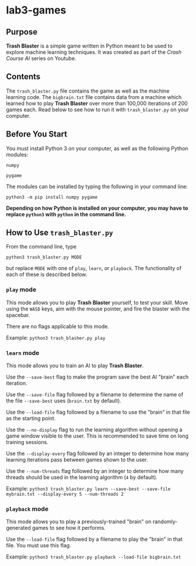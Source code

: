 # lab3-games

## Purpose

**Trash Blaster** is a simple game written in Python meant to be used to explore machine learning techniques. It was created as part of the _Crash Course AI_ series on Youtube.

## Contents

The `trash_blaster.py` file contains the game as well as the machine learning code.
The `bigbrain.txt` file contains data from a machine which learned how to play **Trash Blaster** over more than 100,000 iterations of 200 games each. Read below to see how to run it with `trash_blaster.py` on your computer.

## Before You Start

You must install Python 3 on your computer, as well as the following Python modules:

`numpy`

`pygame`

The modules can be installed by typing the following in your command line:

`python3 -m pip install numpy pygame`

**Depending on how Python is installed on your computer, you may have to replace `python3` with `python` in the command line.**

## How to Use `trash_blaster.py`

From the command line, type

`python3 trash_blaster.py MODE`

but replace `MODE` with one of `play`, `learn`, or `playback`. The functionality of each of these is described below.

### `play` mode

This mode allows you to play **Trash Blaster** yourself, to test your skill. Move using the `WASD` keys, aim with the mouse pointer, and fire the blaster with the spacebar.

There are no flags applicable to this mode.

Example: `python3 trash_blasher.py play`

### `learn` mode

This mode allows you to train an AI to play **Trash Blaster**.

Use the `--save-best` flag to make the program save the best AI "brain" each iteration.

Use the `--save-file` flag followed by a filename to determine the name of the file `--save-best` uses (`brain.txt` by default).

Use the `--load-file` flag followed by a filename to use the "brain" in that file as the starting point.

Use the `--no-display` flag to run the learning algorithm without opening a game window visible to the user. This is recommended to save time on long training sessions.

Use the `--display-every` flag followed by an integer to determine how many learning iterations pass between games shown to the user.

Use the `--num-threads` flag followed by an integer to determine how many threads should be used in the learning algorithm (`4` by default).

Example: `python3 trash_blaster.py learn --save-best --save-file mybrain.txt --display-every 5 --num-threads 2`

### `playback` mode

This mode allows you to play a previously-trained "brain" on randomly-generated games to see how it performs.

Use the `--load-file` flag followed by a filename to play the "brain" in that file. You must use this flag.

Example: `python3 trash_blaster.py playback --load-file bigbrain.txt`
